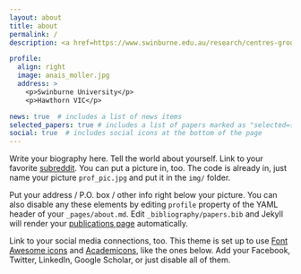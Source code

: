 ```yaml
---
layout: about
title: about
permalink: /
description: <a href=https://www.swinburne.edu.au/research/centres-groups-clinics/centre-for-astrophysics-supercomputing> Swinburne University Centre for Astrophysics and Supercomputing</a>. 

profile:
  align: right
  image: anais_moller.jpg
  address: >
    <p>Swinburne University</p>
    <p>Hawthorn VIC</p>

news: true  # includes a list of news items
selected_papers: true # includes a list of papers marked as "selected={true}"
social: true  # includes social icons at the bottom of the page
---
```


Write your biography here. Tell the world about yourself. Link to your favorite [subreddit](http://reddit.com). You can put a picture in, too. The code is already in, just name your picture `prof_pic.jpg` and put it in the `img/` folder.

Put your address / P.O. box / other info right below your picture. You can also disable any these elements by editing `profile` property of the YAML header of your `_pages/about.md`. Edit `_bibliography/papers.bib` and Jekyll will render your [publications page](/al-folio/publications/) automatically.

Link to your social media connections, too. This theme is set up to use [Font Awesome icons](http://fortawesome.github.io/Font-Awesome/) and [Academicons](https://jpswalsh.github.io/academicons/), like the ones below. Add your Facebook, Twitter, LinkedIn, Google Scholar, or just disable all of them.

